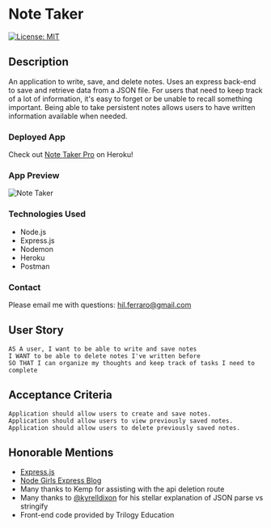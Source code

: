 # Note Taker

[![License: MIT](https://img.shields.io/badge/License-MIT-yellow.svg)](https://opensource.org/licenses/MIT)

## Description
An application to write, save, and delete notes. Uses an express back-end to save and retrieve data from a JSON file. For users that need to keep track of a lot of information, it's easy to forget or be unable to recall something important. Being able to take persistent notes allows users to have written information available when needed.

### Deployed App
Check out [Note Taker Pro](https://note-taker-pro.herokuapp.com/) on Heroku!

### App Preview
![Note Taker](https://user-images.githubusercontent.com/65197724/92317588-9a594880-efd0-11ea-89c4-bfd63a68431d.gif)

### Technologies Used
- Node.js
- Express.js
- Nodemon
- Heroku
- Postman

### Contact
Please email me with questions: hil.ferraro@gmail.com

## User Story
```
AS A user, I want to be able to write and save notes
I WANT to be able to delete notes I've written before
SO THAT I can organize my thoughts and keep track of tasks I need to complete
```

## Acceptance Criteria
```
Application should allow users to create and save notes.
Application should allow users to view previously saved notes.
Application should allow users to delete previously saved notes.
```

## Honorable Mentions
- [Express.js](https://expressjs.com/en/guide/routing.html)
- [Node Girls Express Blog](https://node-girls.gitbook.io/intro-to-express/)
- Many thanks to Kemp for assisting with the api deletion route
- Many thanks to [@kyrelldixon](https://twitter.com/kyrelldixon) for his stellar explanation of JSON parse vs stringify
- Front-end code provided by Trilogy Education